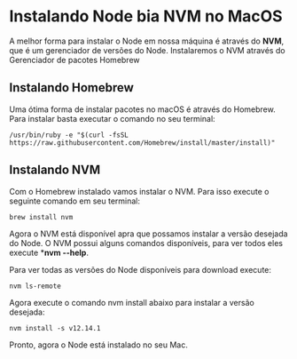 
# Instalando Node bia NVM no MacOS

A melhor forma para instalar o Node em nossa máquina é através do **NVM**, que é um gerenciador de versões do Node. Instalaremos o NVM através do Gerenciador de pacotes Homebrew

## Instalando Homebrew
Uma ótima forma de instalar pacotes no macOS é através do Homebrew. Para instalar basta executar o comando no seu terminal:

``` 
/usr/bin/ruby -e "$(curl -fsSL https://raw.githubusercontent.com/Homebrew/install/master/install)"
```

## Instalando NVM
Com o Homebrew instalado vamos instalar o NVM. Para isso execute o seguinte comando em seu terminal:

``` 
brew install nvm
```
Agora o NVM está disponível apra que possamos instalar a versão desejada do Node. O NVM possui alguns comandos disponíveis, para ver todos eles execute ***nvm --help**. 

Para ver todas as versões do Node disponíveis para download execute:

```
nvm ls-remote
```
Agora execute o comando nvm install **<version>** abaixo para instalar a versão desejada:

```
nvm install -s v12.14.1
```

Pronto, agora o Node está instalado no seu Mac.
